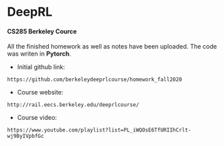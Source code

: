 # DeepRL
#### CS285 Berkeley Cource

All the finished homework as well as notes have been uploaded. The code was writen in **Pytorch**.



- Initial github link:

```
https://github.com/berkeleydeeprlcourse/homework_fall2020
```

- Course website:

```
http://rail.eecs.berkeley.edu/deeprlcourse/
```

- Course video:

```
https://www.youtube.com/playlist?list=PL_iWQOsE6TfURIIhCrlt-wj9ByIVpbfGc
```

